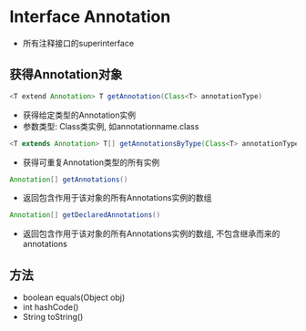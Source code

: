 # Interface Annotation

- 所有注释接口的superinterface

## 获得Annotation对象

```java
<T extend Annotation> T getAnnotation(Class<T> annotationType)
```

- 获得给定类型的Annotation实例
- 参数类型: Class类实例, 如annotationname.class

```java
<T extends Annotation> T[] getAnnotationsByType(Class<T> annotationType)
```

- 获得可重复Annotation类型的所有实例

```java
Annotation[] getAnnotations()
```

- 返回包含作用于该对象的所有Annotations实例的数组

```java
Annotation[] getDeclaredAnnotations()
```

- 返回包含作用于该对象的所有Annotations实例的数组, 不包含继承而来的annotations

## 方法

- boolean equals(Object obj)
- int hashCode()
- String toString()
